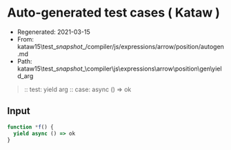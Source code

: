 # Auto-generated test cases ( Kataw )
- Regenerated: 2021-03-15
- From: kataw15\test\__snapshot__/compiler/js/expressions/arrow/position/autogen.md
- Path: kataw15\test\__snapshot__\compiler\js\expressions\arrow\position\gen\yield_arg
> :: test: yield arg
> :: case: async () => ok
## Input

`````js
function *f() {
  yield async () => ok
}
`````
